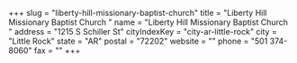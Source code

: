 +++
slug = "liberty-hill-missionary-baptist-church"
title = "Liberty Hill Missionary Baptist Church "
name = "Liberty Hill Missionary Baptist Church "
address = "1215 S Schiller St"
cityIndexKey = "city-ar-little-rock"
city = "Little Rock"
state = "AR"
postal = "72202"
website = ""
phone = "501 374-8060"
fax = ""
+++
